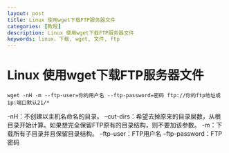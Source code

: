 ```yaml
---
layout: post
title: Linux 使用wget下载FTP服务器文件
categories: [教程]
description: Linux 使用wget下载FTP服务器文件
keywords: linux，下载, wget, 文件, ftp
---
```

# Linux 使用wget下载FTP服务器文件
```shell
wget -nH -m --ftp-user=你的用户名 --ftp-password=密码 ftp://你的ftp地址或ip:端口默认21/*
```

-nH：不创建以主机名命名的目录。
–cut-dirs：希望去掉原来的目录层数，从根目录开始计算。如果想完全保留FTP原有的目录结构，则不要加该参数。
-m：下载所有子目录并且保留目录结构。
–ftp-user：FTP用户名
–ftp-password：FTP密码
